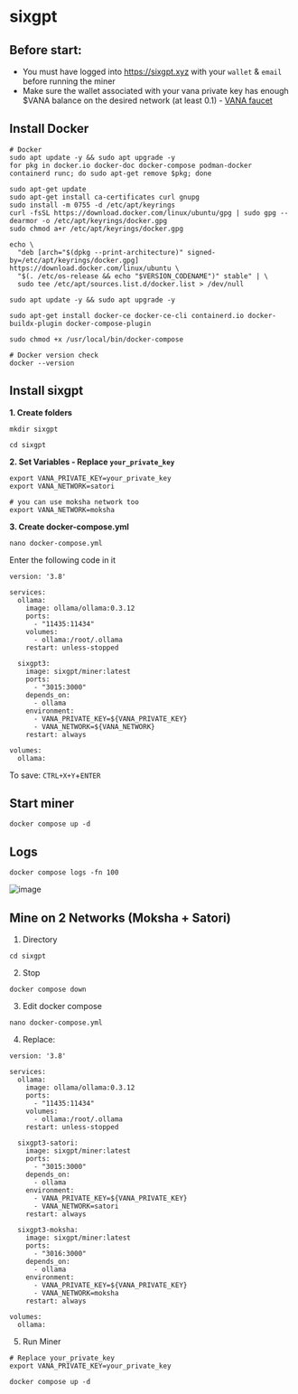 # sixgpt

## Before start:
* You must have logged into https://sixgpt.xyz with your `wallet` & `email` before running the miner
* Make sure the wallet associated with your vana private key has enough $VANA balance on the desired network (at least 0.1) - [VANA faucet](https://faucet.vana.org/satori)

## Install Docker
```console
# Docker
sudo apt update -y && sudo apt upgrade -y
for pkg in docker.io docker-doc docker-compose podman-docker containerd runc; do sudo apt-get remove $pkg; done

sudo apt-get update
sudo apt-get install ca-certificates curl gnupg
sudo install -m 0755 -d /etc/apt/keyrings
curl -fsSL https://download.docker.com/linux/ubuntu/gpg | sudo gpg --dearmor -o /etc/apt/keyrings/docker.gpg
sudo chmod a+r /etc/apt/keyrings/docker.gpg

echo \
  "deb [arch="$(dpkg --print-architecture)" signed-by=/etc/apt/keyrings/docker.gpg] https://download.docker.com/linux/ubuntu \
  "$(. /etc/os-release && echo "$VERSION_CODENAME")" stable" | \
  sudo tee /etc/apt/sources.list.d/docker.list > /dev/null

sudo apt update -y && sudo apt upgrade -y

sudo apt-get install docker-ce docker-ce-cli containerd.io docker-buildx-plugin docker-compose-plugin

sudo chmod +x /usr/local/bin/docker-compose

# Docker version check
docker --version
```

## Install sixgpt
**1. Create folders**
```
mkdir sixgpt
```
```
cd sixgpt
```

**2. Set Variables - Replace `your_private_key`**
```console
export VANA_PRIVATE_KEY=your_private_key
export VANA_NETWORK=satori

# you can use moksha network too
export VANA_NETWORK=moksha
```

**3. Create docker-compose.yml**
```
nano docker-compose.yml
```
Enter the following code in it
```
version: '3.8'

services:
  ollama:
    image: ollama/ollama:0.3.12
    ports:
      - "11435:11434"
    volumes:
      - ollama:/root/.ollama
    restart: unless-stopped
 
  sixgpt3:
    image: sixgpt/miner:latest
    ports:
      - "3015:3000"
    depends_on:
      - ollama
    environment:
      - VANA_PRIVATE_KEY=${VANA_PRIVATE_KEY}
      - VANA_NETWORK=${VANA_NETWORK}
    restart: always

volumes:
  ollama:
```
To save: `CTRL+X+Y`+`ENTER`

## Start miner
```
docker compose up -d
```

## Logs
```
docker compose logs -fn 100
```
![image](https://github.com/user-attachments/assets/4d36e28c-c260-4727-8ff7-1c57312bc769)


## Mine on 2 Networks (Moksha + Satori)
1. Directory
```
cd sixgpt
```
2. Stop
```
docker compose down
```
3. Edit docker compose
```
nano docker-compose.yml
```
4. Replace:
```
version: '3.8'

services:
  ollama:
    image: ollama/ollama:0.3.12
    ports:
      - "11435:11434"
    volumes:
      - ollama:/root/.ollama
    restart: unless-stopped
 
  sixgpt3-satori:
    image: sixgpt/miner:latest
    ports:
      - "3015:3000"
    depends_on:
      - ollama
    environment:
      - VANA_PRIVATE_KEY=${VANA_PRIVATE_KEY}
      - VANA_NETWORK=satori
    restart: always

  sixgpt3-moksha:
    image: sixgpt/miner:latest
    ports:
      - "3016:3000"
    depends_on:
      - ollama
    environment:
      - VANA_PRIVATE_KEY=${VANA_PRIVATE_KEY}
      - VANA_NETWORK=moksha
    restart: always

volumes:
  ollama:
```

5. Run Miner
```console
# Replace your_private_key
export VANA_PRIVATE_KEY=your_private_key

docker compose up -d
```
